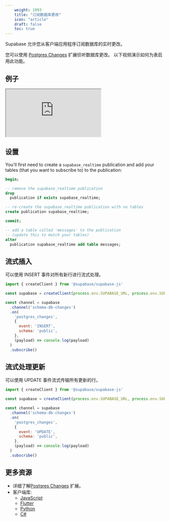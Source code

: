 ```yaml
---
    weight: 1993
    title: "订阅数据库更改"
    icon: "article"
    draft: false
    toc: true
---
```

Supabase 允许您从客户端应用程序订阅数据库的实时更改。

您可以使用 [Postgres Changes](/docs/app/development_guide/realtime/guides/postgres-changes) 扩展侦听数据库更改。
以下视频演示如何为表启用此功能。

## 例子

<div className="video-container">
  <iframe
    src="https://www.youtube-nocookie.com/embed/2rUjcmgZDwQ"
    frameBorder="1"
    allow="accelerometer; autoplay; clipboard-write; encrypted-media; gyroscope; picture-in-picture"
    allowFullScreen
  ></iframe>
</div>

## 设置

You'll first need to create a `supabase_realtime` publication and add your tables (that you want to subscribe to) to the publication:

```sql
begin;

-- remove the supabase_realtime publication
drop
  publication if exists supabase_realtime;

-- re-create the supabase_realtime publication with no tables
create publication supabase_realtime;

commit;

-- add a table called 'messages' to the publication
-- (update this to match your tables)
alter
  publication supabase_realtime add table messages;
```

## 流式插入

可以使用 INSERT 事件对所有新行进行流式处理。

```js
import { createClient } from '@supabase/supabase-js'

const supabase = createClient(process.env.SUPABASE_URL, process.env.SUPABASE_KEY)

const channel = supabase
  .channel('schema-db-changes')
  .on(
    'postgres_changes',
    {
      event: 'INSERT',
      schema: 'public',
    },
    (payload) => console.log(payload)
  )
  .subscribe()
```

## 流式处理更新

可以使用 UPDATE 事件流式传输所有更新的行。

```js
import { createClient } from '@supabase/supabase-js'

const supabase = createClient(process.env.SUPABASE_URL, process.env.SUPABASE_KEY)

const channel = supabase
  .channel('schema-db-changes')
  .on(
    'postgres_changes',
    {
      event: 'UPDATE',
      schema: 'public',
    },
    (payload) => console.log(payload)
  )
  .subscribe()
```

## 更多资源

- 详细了解[Postgres Changes](/docs/app/guides/realtime/postgres-changes)  扩展。
- 客户端库:
  - [JavaScript](/docs/app/sdkdocs/javascript/realtime/subscribe)
  - [Flutter](/docs/app/sdkdocs/dart/realtime/stream)
  - [Python](https://supabase.com/docs/app/sdkdocs/python/subscribe)
  - [C#](https://supabase.com/docs/app/sdkdocs/csharp/subscribe)